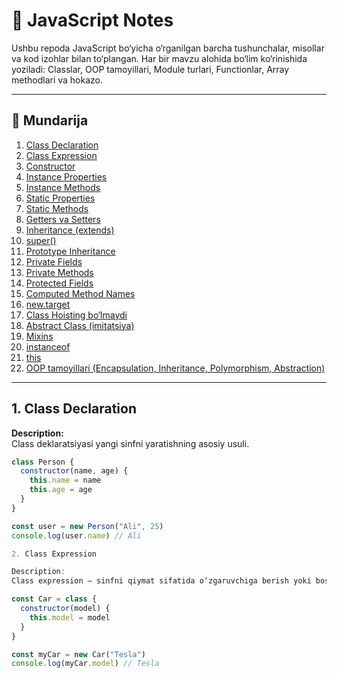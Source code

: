 # 📘 JavaScript Notes

Ushbu repoda JavaScript bo‘yicha o‘rganilgan barcha tushunchalar, misollar va kod izohlar bilan to‘plangan. Har bir mavzu alohida bo‘lim ko‘rinishida yoziladi: Classlar, OOP tamoyillari, Module turlari, Functionlar, Array methodlari va hokazo.

---

## 📑 Mundarija

1. [Class Declaration](#1-class-declaration)  
2. [Class Expression](#2-class-expression)  
3. [Constructor](#3-constructor)  
4. [Instance Properties](#4-instance-properties)  
5. [Instance Methods](#5-instance-methods)  
6. [Static Properties](#6-static-properties)  
7. [Static Methods](#7-static-methods)  
8. [Getters va Setters](#8-getters-va-setters)  
9. [Inheritance (extends)](#9-inheritance-extends)  
10. [super()](#10-super)  
11. [Prototype Inheritance](#11-prototype-inheritance)  
12. [Private Fields](#12-private-fields)  
13. [Private Methods](#13-private-methods)  
14. [Protected Fields](#14-protected-fields)  
15. [Computed Method Names](#15-computed-method-names)  
16. [new.target](#16-newtarget)  
17. [Class Hoisting bo‘lmaydi](#17-class-hoisting-bolmaydi)  
18. [Abstract Class (imitatsiya)](#18-abstract-class-imitatsiya)  
19. [Mixins](#19-mixins)  
20. [instanceof](#20-instanceof)  
21. [this](#21-this)  
22. [OOP tamoyillari (Encapsulation, Inheritance, Polymorphism, Abstraction)](#22-oop-tamoyillari)

---

## 1. Class Declaration

**Description:**  
Class deklaratsiyasi yangi sinfni yaratishning asosiy usuli.  

```js
class Person {
  constructor(name, age) {
    this.name = name
    this.age = age
  }
}

const user = new Person("Ali", 25)
console.log(user.name) // Ali

2. Class Expression

Description:
Class expression — sinfni qiymat sifatida o‘zgaruvchiga berish yoki boshqa joyga uzatish.

const Car = class {
  constructor(model) {
    this.model = model
  }
}

const myCar = new Car("Tesla")
console.log(myCar.model) // Tesla

